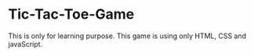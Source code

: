 # Tic-Tac-Toe-Game
This is only for learning purpose. This game is using only HTML, CSS and javaScript.

